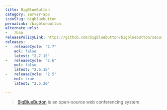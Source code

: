 ```yaml
---
title: BigBlueButton
category: server-app
iconSlug: bigbluebutton
permalink: /bigbluebutton
alternate_urls:
-   /bbb
releasePolicyLink: https://github.com/bigbluebutton/bigbluebutton/security
releases:
-   releaseCycle: "2.7"
    eol: false
    latest: "2.7.15"
-   releaseCycle: "2.6"
    eol: false
    latest: "2.6.18"
-   releaseCycle: "2.5"
    eol: true
    latest: "2.5.20"

---
```


> [BigBlueButton](https://bigbluebutton.org/) is an open-source web conferencing system.
